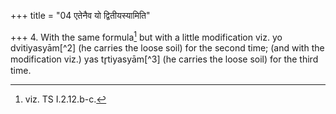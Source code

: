 +++
title = "04 एतेनैव यो द्वितीयस्यामिति"

+++
4. With the same formula[^1] but with a little modification viz. yo dvitiyasyām[^2] (he carries the loose soil) for the second time; (and with the modification viz.) yas tr̥tiyasyām[^3] (he carries the loose soil) for the third time.  

[^1]: viz. TS I.2.12.b-c.  

[^2-3]: TS I.2.12.d.  

